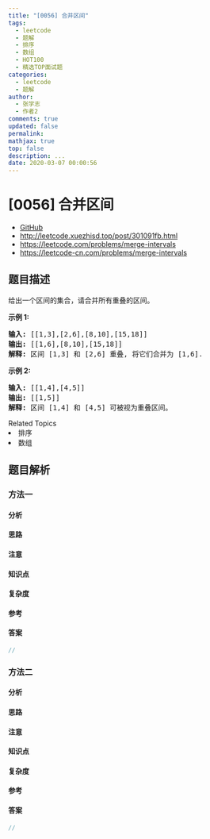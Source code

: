 ```yaml
---
title: "[0056] 合并区间"
tags:
  - leetcode
  - 题解
  - 排序
  - 数组
  - HOT100
  - 精选TOP面试题
categories:
  - leetcode
  - 题解
author:
  - 张学志
  - 作者2
comments: true
updated: false
permalink:
mathjax: true
top: false
description: ...
date: 2020-03-07 00:00:56
---
```



# [0056] 合并区间
* [GitHub](https://github.com/algoboy101/LeetCodeCrowdsource/tree/master/_posts/QA/%5B0056%5D%20%E5%90%88%E5%B9%B6%E5%8C%BA%E9%97%B4.md)
* http://leetcode.xuezhisd.top/post/301091fb.html
* https://leetcode.com/problems/merge-intervals
* https://leetcode-cn.com/problems/merge-intervals


## 题目描述

<p>给出一个区间的集合，请合并所有重叠的区间。</p>

<p><strong>示例 1:</strong></p>

<pre><strong>输入:</strong> [[1,3],[2,6],[8,10],[15,18]]
<strong>输出:</strong> [[1,6],[8,10],[15,18]]
<strong>解释:</strong> 区间 [1,3] 和 [2,6] 重叠, 将它们合并为 [1,6].
</pre>

<p><strong>示例&nbsp;2:</strong></p>

<pre><strong>输入:</strong> [[1,4],[4,5]]
<strong>输出:</strong> [[1,5]]
<strong>解释:</strong> 区间 [1,4] 和 [4,5] 可被视为重叠区间。</pre>
<div><div>Related Topics</div><div><li>排序</li><li>数组</li></div></div>


## 题目解析


### 方法一

#### 分析

#### 思路

#### 注意

#### 知识点

#### 复杂度

#### 参考

#### 答案

```cpp
//
```


### 方法二

#### 分析

#### 思路

#### 注意

#### 知识点

#### 复杂度

#### 参考

#### 答案

```cpp
//
```


